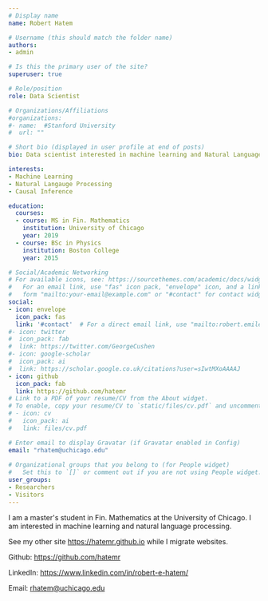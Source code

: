 ```yaml
---
# Display name
name: Robert Hatem

# Username (this should match the folder name)
authors:
- admin

# Is this the primary user of the site?
superuser: true

# Role/position
role: Data Scientist

# Organizations/Affiliations
#organizations:
#- name:  #Stanford University
#  url: ""

# Short bio (displayed in user profile at end of posts)
bio: Data scientist interested in machine learning and Natural Language Processing.

interests:
- Machine Learning
- Natural Langauge Processing
- Causal Inference

education:
  courses:
  - course: MS in Fin. Mathematics
    institution: University of Chicago
    year: 2019
  - course: BSc in Physics
    institution: Boston College
    year: 2015

# Social/Academic Networking
# For available icons, see: https://sourcethemes.com/academic/docs/widgets/#icons
#   For an email link, use "fas" icon pack, "envelope" icon, and a link in the
#   form "mailto:your-email@example.com" or "#contact" for contact widget.
social:
- icon: envelope
  icon_pack: fas
  link: '#contact'  # For a direct email link, use "mailto:robert.emile.hatem@gmail.com".
#- icon: twitter
#  icon_pack: fab
#  link: https://twitter.com/GeorgeCushen
#- icon: google-scholar
#  icon_pack: ai
#  link: https://scholar.google.co.uk/citations?user=sIwtMXoAAAAJ
- icon: github
  icon_pack: fab
  link: https://github.com/hatemr
# Link to a PDF of your resume/CV from the About widget.
# To enable, copy your resume/CV to `static/files/cv.pdf` and uncomment the lines below.  
# - icon: cv
#   icon_pack: ai
#   link: files/cv.pdf

# Enter email to display Gravatar (if Gravatar enabled in Config)
email: "rhatem@uchicago.edu"
  
# Organizational groups that you belong to (for People widget)
#   Set this to `[]` or comment out if you are not using People widget.  
user_groups:
- Researchers
- Visitors
---
```


I am a master's student in Fin. Mathematics at the University of Chicago. I am interested in machine learning and natural language processing.

See my other site https://hatemr.github.io while I migrate websites.

Github: https://github.com/hatemr

LinkedIn: https://www.linkedin.com/in/robert-e-hatem/

Email: rhatem@uchicago.edu